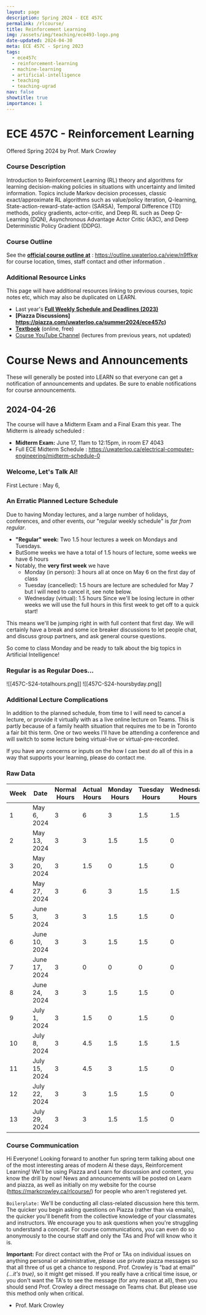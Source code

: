 ```yaml
---
layout: page
description: Spring 2024 - ECE 457C
permalink: /rlcourse/
title: Reinforcement Learning
img: /assets/img/teaching/ece493-logo.png
date-updated: 2024-04-30
meta: ECE 457C - Spring 2023
tags:
  - ece457c
  - reinforcement-learning
  - machine-learning
  - artificial-intelligence
  - teaching
  - teaching-ugrad
nav: false
showtitle: true
importance: 1
---
```


# ECE 457C - Reinforcement Learning

Offered Spring 2024 by Prof. Mark Crowley

### Course Description

Introduction to Reinforcement Learning (RL) theory and algorithms for learning decision-making policies in situations with uncertainty and limited information. Topics include Markov decision processes, classic exact/approximate RL algorithms such as value/policy iteration, Q-learning, State-action-reward-state-action (SARSA), Temporal Difference (TD) methods, policy gradients, actor-critic, and Deep RL such as Deep Q-Learning (DQN), Asynchronous Advantage Actor Critic (A3C), and Deep Deterministic Policy Gradient (DDPG).



### Course Outline

See the [**official course outline at**](https://outline.uwaterloo.ca/view/n9ffkw) : https://outline.uwaterloo.ca/view/n9ffkw  for course location, times, staff contact and other information .


### Additional Resource Links

This page will have additional resources linking to previous courses, topic notes etc, which may also be duplicated on LEARN.

- Last year's **[Full Weekly Schedule and Deadlines (2023)](/ece457c-schedule/)**
- **[Piazza Discussions] https://piazza.com/uwaterloo.ca/summer2024/ece457c)** 
- **[Textbook](http://incompleteideas.net/book/the-book-2nd.html)** (online, free)
- [Course YouTube Channel](https://www.youtube.com/channel/UC6p1AJ7jKNFp6OB2MmAoWvA) (lectures from previous years, not updated)


# Course News and Announcements
These will generally be posted into LEARN so that everyone can get a notification of announcements and updates. Be sure to enable notifications for course announcements.

## 2024-04-26
The course will have a Midterm Exam and a Final Exam this year. The Midterm is already scheduled :
- **Midterm Exam:** June 17,  11am to 12:15pm, in room E7 4043 
- Full ECE Midterm Schedule : https://uwaterloo.ca/electrical-computer-engineering/midterm-schedule-0

### Welcome, Let's Talk AI!
First Lecture : May 6, 

### An Erratic Planned Lecture Schedule
Due to having Monday lectures, and a large number of holidays, conferences, and other events, our "regular weekly schedule" is *far from regular*. 
- **"Regular" week:** Two 1.5 hour lectures a week on Mondays and Tuesdays.
- ButSome weeks we have a total of 1.5 hours of lecture, some weeks we have 6 hours
- Notably, the **very first week** we have
	- Monday (in person): 3 hours all at once on May 6 on the first day of class
	- Tuesday (cancelled): 1.5 hours are lecture are scheduled for May 7 but I will need to cancel it, see note below.
	- Wednesday (virtual): 1.5 hours 
Since we'll be losing lecture in other weeks we will use the full hours in this first week to get off to a quick start! 

This means we'll be jumping right in with full content that first day. We will certainly have a break and some ice breaker discussions to let people chat, and discuss group partners, and ask general course questions.

So come to class Monday and be ready to talk about the big topics in Artificial Intelligence!


### Regular is as Regular Does...
![[457C-S24-totalhours.png]]
![[457C-S24-hoursbyday.png]]
### Additional Lecture Complications
In addition to the planned schedule, from time to I will need to cancel a lecture, or provide it virtually with as a live online lecture on Teams. This is partly because of a family health situation that requires me to be in Toronto a fair bit this term. One or two weeks I'll have be attending a conference and will switch to some lecture being virtual-live or virtual-pre-recorded.

If you have any concerns or inputs on the how I can best do all of this in a way that supports your learning, please do contact me.
### Raw Data
| Week | Date | Normal Hours | Actual Hours | Monday Hours | Tuesday Hours | Wednesday Hours |
| ---- | ---- | ---- | ---- | ---- | ---- | ---- |
| 1 | May 6, 2024 | 3 | 6 | 3 | 1.5 | 1.5 |
| 2 | May 13, 2024 | 3 | 3 | 1.5 | 1.5 | 0 |
| 3 | May 20, 2024 | 3 | 1.5 | 0 | 1.5 | 0 |
| 4 | May 27, 2024 | 3 | 6 | 3 | 1.5 | 1.5 |
| 5 | June 3, 2024 | 3 | 3 | 1.5 | 1.5 | 0 |
| 6 | June 10, 2024 | 3 | 3 | 1.5 | 1.5 | 0 |
| 7 | June 17, 2024 | 3 | 0 | 0 | 0 | 0 |
| 8 | June 24, 2024 | 3 | 3 | 1.5 | 1.5 | 0 |
| 9 | July 1, 2024 | 3 | 1.5 | 0 | 1.5 | 0 |
| 10 | July 8, 2024 | 3 | 4.5 | 1.5 | 1.5 | 1.5 |
| 11 | July 15, 2024 | 3 | 4.5 | 3 | 1.5 | 0 |
| 12 | July 22, 2024 | 3 | 3 | 1.5 | 1.5 | 0 |
| 13 | July 29, 2024 | 3 | 3 | 1.5 | 1.5 | 0 |


### Course Communication
Hi Everyone!
Looking forward to another fun spring term talking about one of the most interesting areas of modern AI these days, Reinforcement Learning!
We'll be using Piazza and Learn for discussion and content, you know the drill by now!
News and announcements will be posted on Learn and piazza, as well as initially on my website for the course (https://markcrowley.ca/rlcourse/) for people who aren't registered yet.

`Boilerplate:`
We'll be conducting all class-related discussion here this term. The quicker you begin asking questions on Piazza (rather than via emails), the quicker you'll benefit from the collective knowledge of your classmates and instructors. We encourage you to ask questions when you're struggling to understand a concept. For course communications, you can even do so anonymously to the course staff and only the TAs and Prof will know who it is. 

**Important:**
For direct contact with the Prof or TAs on individual issues on anything personal or administrative, please use private piazza messages so that all three of us get a chance to respond. Prof. Crowley is "bad at email" *(...it's true)*, so it might get missed. If you really have a critical time issue, or you don't want the TA's to see the message (for any reason at all), then you should send Prof. Crowley a direct message on Teams chat. But please use this method only when critical.

- Prof. Mark Crowley